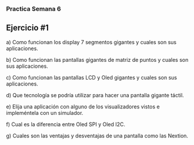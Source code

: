 
### Practica Semana 6

## Ejercicio #1

a) Como funcionan los display 7 segmentos gigantes y cuales son sus aplicaciones.

b) Como funcionan las pantallas gigantes de matriz de puntos y cuales son sus aplicaciones.

c) Como funcionan las pantallas LCD y Oled gigantes y cuales son sus aplicaciones.

d) Que tecnología se podría utilizar para hacer una pantalla gigante táctil. 

e) Elija una aplicación con alguno de los visualizadores vistos e impleméntela con
un simulador.

f) Cual es la diferencia entre Oled SPI y Oled I2C.

g) Cuales son las ventajas y desventajas de una pantalla como las Nextion.




 

